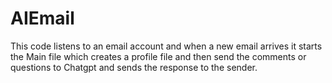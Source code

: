 # AIEmail
This code listens to an email account and when a new email arrives it starts the Main file which creates a profile file and then send the comments or questions to Chatgpt and sends the response to the sender.
